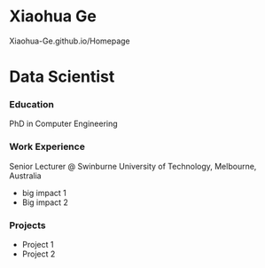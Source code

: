 # Xiaohua Ge
Xiaohua-Ge.github.io/Homepage
# Data Scientist

### Education
PhD in Computer Engineering

### Work Experience
Senior Lecturer @ Swinburne University of Technology, Melbourne, Australia
- big impact 1
- Big impact 2

### Projects
- Project 1
- Project 2
